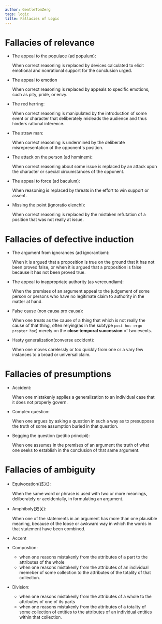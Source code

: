 ```yaml
---
author: GentleTomZerg
tags: logic
title: Fallacies of Logic
---
```



# Fallacies of relevance
- The appeal to the populace (ad populum):

  When correct reasoning is replaced by devices calculated to elicit emotional
  and nonrational support for the conclusion urged.
- The appeal to emotion

  When correct reasoning is replaced by appeals to specific emotions, such as
  pity, pride, or envy.
- The red herring:

  When correct reasoning is manipulated by the introduction of some event or
  character that deliberately misleads the audience and thus hinders rational
  inference.
- The straw man:

  When correct reasoning is undermined by the deliberate misrepresentation of
  the opponent's position.
- The attack on the person (ad hominem):

  When correct reasoning about some issue is replaced by an attack upon the
  character or special circumstances of the opponent.
- The appeal to force (ad baculum):

  When reasoning is replaced by threats in the
  effort to win support or assent.
- Missing the point (ignoratio elenchi):

  When correct reasoning is replaced by the mistaken refutation of a position
  that was not really at issue.


# Fallacies of defective induction
- The argument from ignorances (ad ignorantiam):

  When it is argued that a proposition is true on the ground that it has not
  been proved false, or when it is argued that a proposition is false because it
  has not been proved true.
- The appeal to inappropriate authority (as verecundiam):

  When the premises of an argument appeal to the judgement of some person or
  persons who have no legitimate claim to authority in the matter at hand.
- False cause (non causa pro causa):

  When one treats as the cause of a thing that which is not really the cause of
  that thing, often relying(as in the subtype `post hoc ergo propter hoc`)
  merely on the **close temporal succession** of two events.
- Hasty generalization(converse accident):

  When one moves carelessly or too quickly from one or a vary few instances to a
  broad or universal claim.

# Fallacies of presumptions
- Accident:

  When one mistakenly applies a generalization to an individual case that it
  does not properly govern.
- Complex question:

  When one argues by asking a question in such a way as to presuppose the truth
  of some assumption buried in that question.
- Begging the question (petitio principii):

  When one assumes in the premises of an argument the truth of what one seeks to
  establish in the conclusion of that same argument.

# Fallacies of ambiguity
- Equivocation(歧义):

  When the same word or phrase is used with two or more meanings, deliberately
  or accidentally, in formulating an argument.
- Amphiboly(双关):

  When one of the statements in an argument has more than one plausible meaning,
  because of the loose or awkward way in which the words in that statement have
  been combined.
- Accent
- Compostion:

  - when one reasons mistakenly from the attributes of a part to the attributes
    of the whole
  - when one reasons mistakenly from the attributes of an individual memeber of
    some collection to the attributes of the totality of that collection.
- Division:

  - when one reasons mistakenly from the attributes of a whole to the attributes
    of one of its parts
  - when one reasons mistakenly from the attributes of a totality of some
    collection of entities to the attributes of an individual entities within
    that collection.
